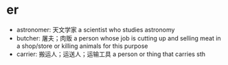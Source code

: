 # er

- astronomer: 天文学家 a scientist who studies astronomy
- butcher: 屠夫；肉贩 a person whose job is cutting up and selling meat in a shop/store or killing animals for this purpose
- carrier: 搬运人；运送人；运输工具 a person or thing that carries sth
